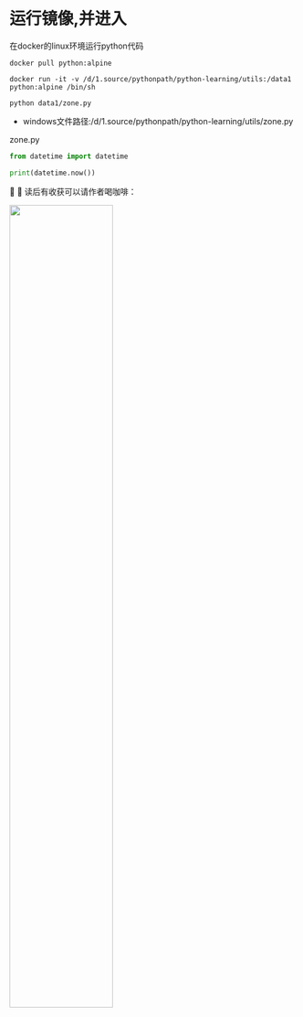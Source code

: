# 运行镜像,并进入


在docker的linux环境运行python代码

``` docker
docker pull python:alpine

docker run -it -v /d/1.source/pythonpath/python-learning/utils:/data1 python:alpine /bin/sh

python data1/zone.py
```
- windows文件路径:/d/1.source/pythonpath/python-learning/utils/zone.py

zone.py

``` python
from datetime import datetime

print(datetime.now())

```

:ribbon: :ribbon: 读后有收获可以请作者喝咖啡：

<img src="https://images.gitee.com/uploads/images/2021/1226/125920_9f0e6151_9674723.png" width="60%"/>